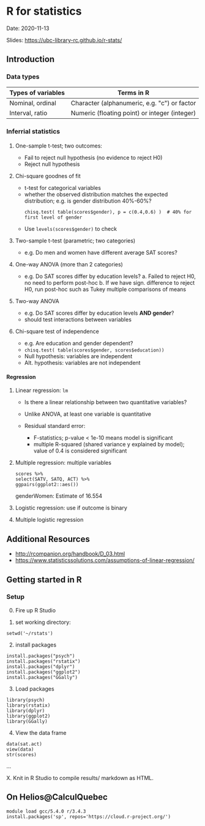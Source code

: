 

# R for statistics #

Date: 2020-11-13

Slides: https://ubc-library-rc.github.io/r-stats/


## Introduction ##

### Data types ###

| Types of variables | Terms in R |
|--- |--- |
| Nominal, ordinal | Character (alphanumeric, e.g. "c") or factor |
| Interval, ratio | Numeric (floating point) or integer (integer) |


### Inferrial statistics ###

#### ####

1. One-sample t-test; two outcomes:
   - Fail to reject null hypothesis (no evidence to reject H0)
   - Reject null hypothesis
   
2. Chi-square goodnes of fit
   - t-test for categorical variables
   - whether the observed distribution matches the expected distribution; e.g. is gender distribution 40%-60%?
     ```
     chisq.test( table(scores$gender), p = c(0.4,0.6) )  # 40% for first level of gender
     ```
   - Use ```levels(scores$gender)``` to check
   
     
3. Two-sample t-test  (parametric; two categories)
   - e.g. Do men and women have different average SAT scores?
   
4. One-way ANOVA (more than 2 categories)
   - e.g. Do SAT scores differ by education levels?
   a. Failed to reject H0, no need to perform post-hoc
   b. If we have sign. difference to reject H0, run post-hoc such as Tukey multiple comparisons of means
   
5. Two-way ANOVA 
   - e.g. Do SAT scores differ by education levels **AND gender**?
   - should test interactions between variables
   
6. Chi-square test of independence
   - e.g. Are education and gender dependent?   
   - ```chisq.test( table(scores$gender, scores$education))``` 
   - Null hypothesis: variables are independent
   - Alt. hypothesis: variables are not independent


#### Regression ####

1. Linear regression: ```lm```
   - Is there a linear relationship between two quantitative variables?  
   - Unlike ANOVA, at least one variable is quantitative 

   - Residual standard error:
      - F-statistics; p-value < 1e-10 means model is significant
      - multiple R-squared (shared variance y explained by model); value of 0.4 is considered significant
      
2. Multiple regression: multiple variables  
   ```
   scores %>%
   select(SATV, SATQ, ACT) %>%
   ggpairs(ggplot2::aes())
   ```     
   genderWomen: Estimate of 16.554  


3. Logistic regression: use if outcome is binary


4. Multiple logistic regression



## Additional Resources ##

- http://rcompanion.org/handbook/D_03.html
- https://www.statisticssolutions.com/assumptions-of-linear-regression/




## Getting started in R ##

### Setup ###

0. Fire up R Studio

1. set working directory:
```
setwd('~/rstats')
```

2. install packages
```
install.packages("psych")
install.packages("rstatix")
install.packages("dplyr")
install.packages("ggplot2")
install.packages("GGally")
```

3. Load packages
```
library(psych)
library(rstatix)
library(dplyr)
library(ggplot2)
library(GGally)
```

4. View the data frame
```
data(sat.act)
view(data)
str(scores)
```

...

X. Knit in R Studio to compile results/ markdown as HTML.



## On Helios@CalculQuebec ##

```
module load gcc/5.4.0 r/3.4.3
install.packages('sp', repos='https://cloud.r-project.org/')
```
